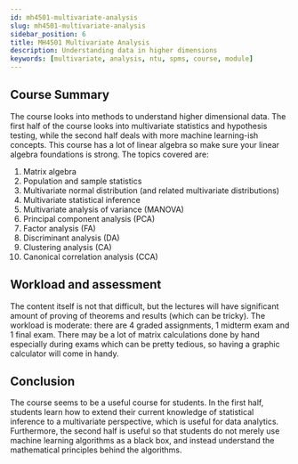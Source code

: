 ```yaml
---
id: mh4501-multivariate-analysis
slug: mh4501-multivariate-analysis
sidebar_position: 6
title: MH4501 Multivariate Analysis
description: Understanding data in higher dimensions
keywords: [multivariate, analysis, ntu, spms, course, module]
---
```


## Course Summary

The course looks into methods to understand higher dimensional data. The first half of the course looks into multivariate statistics and hypothesis testing, while the second half deals with more machine learning-ish concepts. This course has a lot of linear algebra so make sure your linear algebra foundations is strong. The topics covered are:

1. Matrix algebra
2. Population and sample statistics
3. Multivariate normal distribution (and related multivariate distributions)
4. Multivariate statistical inference
6. Multivariate analysis of variance (MANOVA)
7. Principal component analysis (PCA)
8. Factor analysis (FA)
9. Discriminant analysis (DA)
10. Clustering analysis (CA)
11. Canonical correlation analysis (CCA)

## Workload and assessment

The content itself is not that difficult, but the lectures will have significant amount of proving of theorems and results (which can be tricky). The workload is moderate: there are 4 graded assignments, 1 midterm exam and 1 final exam. There may be a lot of matrix calculations done by hand especially during exams which can be pretty tedious, so having a graphic calculator will come in handy.

## Conclusion

The course seems to be a useful course for students. In the first half, students learn how to extend their current knowledge of statistical inference to a multivariate perspective, which is useful for data analytics. Furthermore, the second half is useful so that students do not merely use machine learning algorithms as a black box, and instead understand the mathematical principles behind the algorithms.
